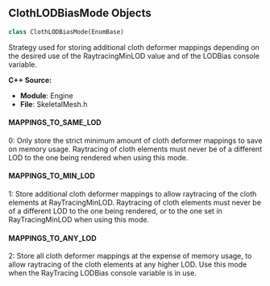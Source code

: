 ## ClothLODBiasMode Objects

```python
class ClothLODBiasMode(EnumBase)
```

Strategy used for storing additional cloth deformer mappings depending on the
desired use of the RaytracingMinLOD value and of the LODBias console variable.

**C++ Source:**

- **Module**: Engine
- **File**: SkeletalMesh.h

<a id="unreal.ClothLODBiasMode.MAPPINGS_TO_SAME_LOD"></a>

#### MAPPINGS_TO_SAME_LOD

0: Only store the strict minimum amount of cloth deformer mappings to save on memory usage.
Raytracing of cloth elements must never be of a different LOD to the one being rendered when using this mode.

<a id="unreal.ClothLODBiasMode.MAPPINGS_TO_MIN_LOD"></a>

#### MAPPINGS_TO_MIN_LOD

1: Store additional cloth deformer mappings to allow raytracing of the cloth elements at RayTracingMinLOD.
Raytracing of cloth elements must never be of a different LOD to the one being rendered, or to the one set in RayTracingMinLOD when using this mode.

<a id="unreal.ClothLODBiasMode.MAPPINGS_TO_ANY_LOD"></a>

#### MAPPINGS_TO_ANY_LOD

2: Store all cloth deformer mappings at the expense of memory usage, to allow raytracing of the cloth elements at any higher LOD.
Use this mode when the RayTracing LODBias console variable is in use.

<a id="unreal.HLODLayerType"></a>